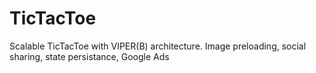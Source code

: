 # TicTacToe
 Scalable TicTacToe with VIPER(B) architecture. Image preloading, social sharing, state persistance, Google Ads
